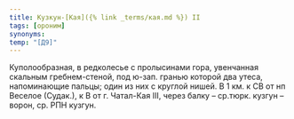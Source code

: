 ```yaml
---
title: Кузкун-[Кая]({% link _terms/кая.md %}) II
tags: [ороним]
synonyms:
temp: "[Д9]"
---
```


Куполообразная, в редколесье с пролысинами гора, увенчанная скальным
гребнем-стеной, под ю-зап. гранью которой два утеса, напоминающие пальцы; один
из них с круглой нишей. В 1 км. к СВ от нп Веселое (Судак.), к В от г. Чатал-Кая
III, через балку – ср.тюрк. кузгун – ворон, ср. РПН кузгун.
